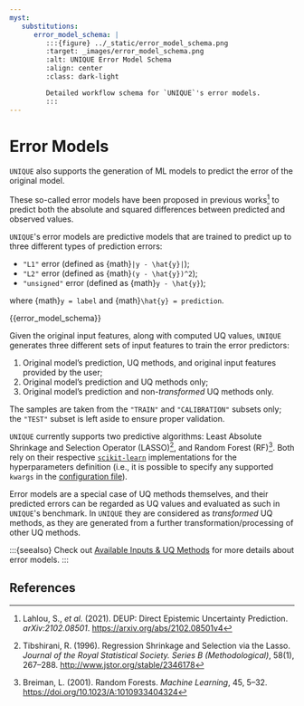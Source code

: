```yaml
---
myst:
   substitutions:
      error_model_schema: |
         :::{figure} ../_static/error_model_schema.png
         :target: _images/error_model_schema.png
         :alt: UNIQUE Error Model Schema
         :align: center
         :class: dark-light

         Detailed workflow schema for `UNIQUE`'s error models.
         :::
---
```


# Error Models

`UNIQUE` also supports the generation of ML models to predict the error of the original model.

These so-called error models have been proposed in previous works[^lahlou2021] to predict both the absolute and squared differences between predicted and observed values.

`UNIQUE`'s error models are predictive models that are trained to predict up to three different types of prediction errors:
* `"L1"` error (defined as {math}`|y - \hat{y}|`);
* `"L2"` error (defined as {math}`(y - \hat{y})^2`);
* `"unsigned"` error (defined as {math}`y - \hat{y}`);

where {math}`y = label` and {math}`\hat{y} = prediction`.

{{error_model_schema}}

Given the original input features, along with computed UQ values, `UNIQUE` generates three different sets of input features to train the error predictors:
1. Original model’s prediction, UQ methods, and original input features provided by the user;
2. Original model’s prediction and UQ methods only;
3. Original model’s prediction and non-_transformed_ UQ methods only.

The samples are taken from the `"TRAIN"` and `"CALIBRATION"` subsets only; the `"TEST"` subset is left aside to ensure proper validation.

`UNIQUE` currently supports two predictive algorithms: Least Absolute Shrinkage and Selection Operator (LASSO)[^tibshirani1996], and Random Forest (RF)[^breiman2001]. Both rely on their respective [`scikit-learn`](https://scikit-learn.org/stable/index.html) implementations for the hyperparameters definition (i.e., it is possible to specify any supported `kwargs` in the [configuration file](../getting_started/prepare_pipeline.md#configuration-template)).

Error models are a special case of UQ methods themselves, and their predicted errors can be regarded as UQ values and evaluated as such in `UNIQUE`'s benchmark. In `UNIQUE` they are considered as _transformed_  UQ methods, as they are generated from a further transformation/processing of other UQ methods.

:::{seealso}
Check out [Available Inputs & UQ Methods](available_inputs_uq_methods.md) for more details about error models.
:::

## References

[^lahlou2021]: Lahlou, S., _et al._ (2021). DEUP: Direct Epistemic Uncertainty Prediction. _arXiv:2102.08501_. https://arxiv.org/abs/2102.08501v4
[^tibshirani1996]: Tibshirani, R. (1996). Regression Shrinkage and Selection via the Lasso. _Journal of the Royal Statistical Society. Series B (Methodological)_, 58(1), 267–288. http://www.jstor.org/stable/2346178
[^breiman2001]: Breiman, L. (2001). Random Forests. _Machine Learning_, 45, 5–32. https://doi.org/10.1023/A:1010933404324
